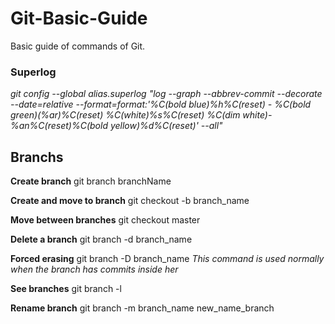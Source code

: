 # Git-Basic-Guide
Basic guide of commands of Git.

### Superlog
*git config --global alias.superlog "log --graph --abbrev-commit --decorate --date=relative --format=format:'%C(bold blue)%h%C(reset) - %C(bold green)(%ar)%C(reset) %C(white)%s%C(reset) %C(dim white)- %an%C(reset)%C(bold yellow)%d%C(reset)' --all"*

## Branchs
**Create branch**
git branch branchName

**Create and move to branch**
git checkout -b branch_name

**Move between branches**
git checkout master

**Delete a branch**
git branch -d branch_name

**Forced erasing**
git branch -D branch_name
*This command is used normally when the branch has commits inside her*

**See branches**
git branch -l

**Rename branch**
git branch -m branch_name new_name_branch
